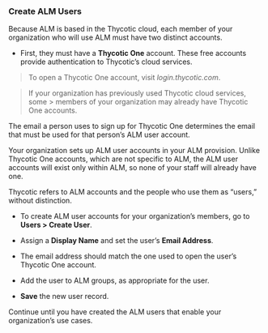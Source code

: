 ﻿[title]: # (Create ALM Users)
[tags]: # (Account  Manager,ALM,)
[priority]: # (5325)

### Create ALM Users

Because ALM is based in the Thycotic cloud, each member of your organization who will use ALM must have two distinct accounts.

* First, they must have a **Thycotic One** account. These free accounts provide authentication to Thycotic’s cloud services.

>   To open a Thycotic One account, visit *login.thycotic.com*.

>   If your organization has previously used Thycotic cloud services, some >   members of your organization may already have Thycotic One accounts.

The email a person uses to sign up for Thycotic One determines the email that must be used for that person’s ALM user account.

Your organization sets up ALM user accounts in your ALM provision. Unlike Thycotic One accounts, which are not specific to ALM, the ALM user accounts will exist only within ALM, so none of your staff will already have one.

Thycotic refers to ALM accounts and the people who use them as “users,” without distinction.

* To create ALM user accounts for your organization’s members, go to **Users \> Create User**.

* Assign a **Display Name** and set the user’s **Email Address**.

* The email address should match the one used to open the user’s Thycotic One account.

* Add the user to ALM groups, as appropriate for the user.

* **Save** the new user record.

Continue until you have created the ALM users that enable your organization’s use cases.
